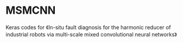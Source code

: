 # MSMCNN
Keras codes for 《In-situ fault diagnosis for the harmonic reducer of industrial robots via multi-scale mixed convolutional neural networks》
